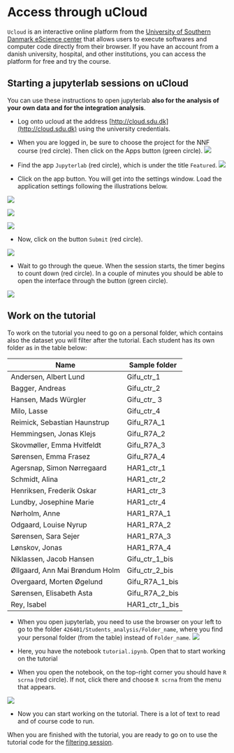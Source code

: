 # Access through uCloud

`Ucloud` is an interactive online platform from the [University of Southern Danmark eScience center](https://escience.sdu.dk/) that allows users to execute softwares and computer code directly from their browser. If you have an account from a danish university, hospital, and other institutions, you can access the platform for free and try the course.

## Starting a jupyterlab sessions on uCloud

You can use these instructions to open jupyterlab **also for the analysis of your own data and for the integration analysis**.

* Log onto ucloud at the address [http://cloud.sdu.dk](http://cloud.sdu.dk) using the university credentials.


* When you are logged in, be sure to choose the project for the NNF course (red circle). Then click on the Apps button (green circle).
![](./img/dashboard.png)

* Find the app `Jupyterlab` (red circle), which is under the title `Featured`.
![](./img/chooseapp.png)

* Click on the app button. You will get into the settings window. Load the application settings following the illustrations below.

![](./img/setup_1.png)

![](./img/setup_2.png)

![](./img/setup_3.png)

* Now, click on the button `Submit` (red circle).

![](./img/submit.png)

* Wait to go through the queue. When the session starts, the timer begins to count down (red circle). In a couple of minutes you should be able to open the interface through the button (green circle).

![](./img/running.png)

## Work on the tutorial

To work on the tutorial you need to go on a personal folder, which contains also the dataset you will filter after the tutorial. Each student has its own folder as in the table below:

| Name | Sample folder |
|---|---|
| Andersen, Albert Lund  | Gifu_ctr_1  |
| Bagger, Andreas	  | Gifu_ctr_2  |
| Hansen, Mads Würgler	  | Gifu_ctr_ 3 |
| Milo, Lasse	  | Gifu_ctr_4  |
| Reimick, Sebastian Haunstrup  | Gifu_R7A_1  |
| Hemmingsen, Jonas Klejs  | Gifu_R7A_2  |
| Skovmøller, Emma Hvitfeldt  | Gifu_R7A_3  |
| Sørensen, Emma Frasez  | Gifu_R7A_4  |
|Agersnap, Simon Nørregaard | HAR1_ctr_1 |
| Schmidt, Alina | HAR1_ctr_2 |
|Henriksen, Frederik Oskar | HAR1_ctr_3  |
|Lundby, Josephine Marie | HAR1_ctr_4 |
|Nørholm, Anne | HAR1_R7A_1 |
|Odgaard, Louise Nyrup | HAR1_R7A_2 |
|Sørensen, Sara Sejer | HAR1_R7A_3 |
|Lønskov, Jonas | HAR1_R7A_4 |
|Niklassen, Jacob Hansen | Gifu_ctr_1_bis |
|Øllgaard, Ann Mai Brøndum Holm | Gifu_ctr_2_bis |
|Overgaard, Morten Øgelund | Gifu_R7A_1_bis |
|Sørensen, Elisabeth Asta | Gifu_R7A_2_bis |
|Rey, Isabel | HAR1_ctr_1_bis |

* When you open jupyterlab, you need to use the browser on your left to go to the folder `426401/Students_analysis/Folder_name`, where you find your personal folder (from the table) instead of `Folder_name`.
![](./img/browser.png)

* Here, you have the notebook `tutorial.ipynb`. Open that to start working on the tutorial
* When you open the notebook, on the top-right corner you should have `R scrna` (red circle). If not, click there and choose `R scrna` from the menu that appears.

![](./img/notebook.png)

* Now you can start working on the tutorial. There is a lot of text to read and of course code to run.

When you are finished with the tutorial, you are ready to go on to use the tutorial code for the [filtering session](./filtering.md).